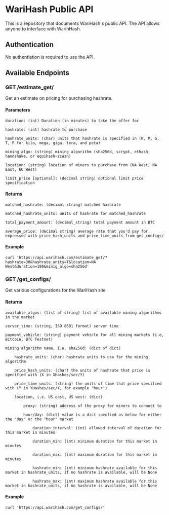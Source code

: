 # WariHash Public API 
This is a repository that documents WariHash's public API. The API allows anyone to interface with WarihHash.

## Authentication

No authentiation is required to use the API.

## Available Endpoints

### GET /estimate_get/

Get an estimate on pricing for purchasing hashrate.

#### Parameters

    duration: (int) Duration (in minutes) to take the offer for

    hashrate: (int) hashrate to purchase

    hashrate_units: (char) units that hashrate is specified in (K, M, G, T, P for kilo, mega, giga, tera, and peta)

    mining_algo: (string) mining algorithm (sha256d, scrypt, ethash, handshake, or equihash-zcash)

    location: (string) location of miners to purchase from (NA West, NA East, EU West)

    limit_price [optional]: (decimal string) optional limit price specification

#### Returns

    matched_hashrate: (decimal string) matched hashrate

    matched_hashrate_units: units of hashrate for matched_hashrate

    total_payment_amount: (decimal_string) total payment amount in BTC

    average_price: (decimal string) average rate that you'd pay for, expressed with price_hash_units and price_time_units from get_configs/


#### Example

    curl 'https://api.warihash.com/estimate_get/?hashrate=30&hashrate_units=T&location=NA West&duration=180&minig_algo=sha256d'


### GET /get_configs/

Get various configurations for the WariHash site

#### Returns

    available_algos: (list of string) list of available mining algorithms in the market

    server_time: (string, ISO 8601 format) server time

    payment_vehicle: (string) payment vehicle for all mining markets (i.e, Bitcoin, BTC Testnet)

    mining algorithm name, i.e. sha256d: (dict of dict)

        hashrate_units: (char) hashrate units to use for the mining algorithm

        price_hash_units: (char) the units of hashrate that price is specified with (X in XHashes/sec/Y)

        price_time_units: (string) the units of time that price specified with (Y in YHashes/sec/Y, for example 'hour')

        location, i.e. US east, US west: (dict)

            proxy: (string) address of the proxy for miners to connect to

            hour/day: (dict) value is a dict specfied as below for either the "day" or the "hour" market

                duration_interval: (int) allowed interval of duration for this market in minutes

                duration_min: (int) minimum duration for this market in minutes

                duration_max: (int) maximum duration for this market in minutes

                hashrate_min: (int) minimum hashrate available for this market in hashrate_units, if no hashrate is available, will be None

                hashrate_max: (int) maximum hashrate available for this market in hashrate_units, if no hashrate is available, will be None

#### Example

    curl 'https://api.warihash.com/get_configs/'
